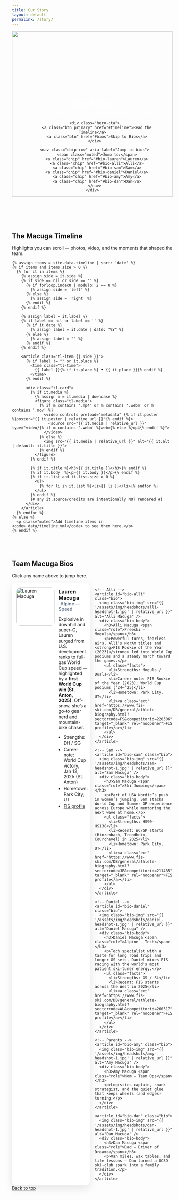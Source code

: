 ```yaml
---
title: Our Story
layout: default
permalink: /story/
---
```


<!-- ================ Hero ================= -->
<header class="story-hero">
  <div class="story-hero-media">
    <img src="{{ '/assets/img/story/hero-wide.jpg' | relative_url }}" alt="" />
  </div>

  <div class="story-hero-overlay">
    <div class="container">
      <h1>Our Story</h1>
      <p class="sub">From a UCSD ski club to a family chasing snow and big dreams.</p>

      <div class="hero-cta">
        <a class="btn primary" href="#timeline">Read the Timeline</a>
        <a class="btn" href="#bios">Skip to Bios</a>
      </div>

      <nav class="chip-row" aria-label="Jump to bios">
        <span class="muted">Jump to:</span>
        <a class="chip" href="#bio-lauren">Lauren</a>
        <a class="chip" href="#bio-alli">Alli</a>
        <a class="chip" href="#bio-sam">Sam</a>
        <a class="chip" href="#bio-daniel">Daniel</a>
        <a class="chip" href="#bio-amy">Amy</a>
        <a class="chip" href="#bio-dan">Dan</a>
      </nav>
    </div>
  </div>
</header>

<div class="section-gap"></div>

<!-- ================ Timeline ================= -->
<section id="timeline" class="container">
  <h2 class="section-title">The Macuga Timeline</h2>
  <p class="muted">Highlights you can scroll — photos, video, and the moments that shaped the team.</p>

  <div class="tl">
    <div class="tl-line" aria-hidden="true"></div>

    {% assign items = site.data.timeline | sort: 'date' %}
    {% if items and items.size > 0 %}
      {% for it in items %}
        {% assign side = it.side %}
        {% if side == nil or side == '' %}
          {% if forloop.index0 | modulo: 2 == 0 %}
            {% assign side = 'left' %}
          {% else %}
            {% assign side = 'right' %}
          {% endif %}
        {% endif %}

        {% assign label = it.label %}
        {% if label == nil or label == '' %}
          {% if it.date %}
            {% assign label = it.date | date: "%Y" %}
          {% else %}
            {% assign label = "" %}
          {% endif %}
        {% endif %}

        <article class="tl-item {{ side }}">
          {% if label != "" or it.place %}
            <time class="tl-time">
              {{ label }}{% if it.place %} • {{ it.place }}{% endif %}
            </time>
          {% endif %}

          <div class="tl-card">
            {% if it.media %}
              {% assign m = it.media | downcase %}
              <figure class="tl-media">
                {% if m contains '.mp4' or m contains '.webm' or m contains '.mov' %}
                  <video controls preload="metadata" {% if it.poster %}poster="{{ it.poster | relative_url }}"{% endif %}>
                    <source src="{{ it.media | relative_url }}" type="video/{% if m contains '.webm' %}webm{% else %}mp4{% endif %}">
                  </video>
                {% else %}
                  <img src="{{ it.media | relative_url }}" alt="{{ it.alt | default: it.title }}">
                {% endif %}
              </figure>
            {% endif %}

            {% if it.title %}<h3>{{ it.title }}</h3>{% endif %}
            {% if it.body  %}<p>{{ it.body }}</p>{% endif %}
            {% if it.list and it.list.size > 0 %}
              <ul>
                {% for li in it.list %}<li>{{ li }}</li>{% endfor %}
              </ul>
            {% endif %}
            {# any it.source/credits are intentionally NOT rendered #}
          </div>
        </article>
      {% endfor %}
    {% else %}
      <p class="muted">Add timeline items in <code>_data/timeline.yml</code> to see them here.</p>
    {% endif %}
  </div>
</section>

<div class="section-gap xl"></div>

<!-- ================ Bios ================= -->
<section id="bios" class="container">
  <h2 class="section-title">Team Macuga Bios</h2>
  <p class="muted">Click any name above to jump here.</p>

  <div class="bios">
    <!-- Lauren -->
    <article id="bio-lauren" class="bio">
      <img class="bio-img" src="{{ '/assets/img/headshots/lauren-headshot-1.jpg' | relative_url }}" alt="Lauren Macuga" />
      <div class="bio-body">
        <h3>Lauren Macuga <span class="role">Alpine — Speed</span></h3>
        <p>Explosive in downhill and super-G, Lauren surged from U.S. development ranks to full-gas World Cup speed — highlighted by a <strong>first World Cup win (St. Anton, 2025)</strong>. Off-snow, she’s a go-to gear nerd and mountain-bike chaser.</p>
        <ul class="facts">
          <li>Strengths: DH / SG</li>
          <li>Career note: World Cup victory, Jan 12, 2025 (St. Anton)</li>
          <li>Hometown: Park City, UT</li>
          <li><a class="ext" href="https://www.fis-ski.com/DB/general/athlete-biography.html?sectorcode=AL&competitorid=228398" target="_blank" rel="noopener">FIS profile</a></li>
        </ul>
      </div>
    </article>

    <!-- Alli -->
    <article id="bio-alli" class="bio">
      <img class="bio-img" src="{{ '/assets/img/headshots/alli-headshot-1.jpg' | relative_url }}" alt="Alli Macuga" />
      <div class="bio-body">
        <h3>Alli Macuga <span class="role">Freeski — Moguls</span></h3>
        <p>Powerful turns, fearless airs. Alli’s NorAm titles and <strong>FIS Rookie of the Year (2023)</strong> led into World Cup podiums and a steady march toward the games.</p>
        <ul class="facts">
          <li>Strengths: Moguls / Duals</li>
          <li>Career note: FIS Rookie of the Year (2023); World Cup podiums (’24–’25)</li>
          <li>Hometown: Park City, UT</li>
          <li><a class="ext" href="https://www.fis-ski.com/DB/general/athlete-biography.html?sectorcode=FS&competitorid=220306" target="_blank" rel="noopener">FIS profile</a></li>
        </ul>
      </div>
    </article>

    <!-- Sam -->
    <article id="bio-sam" class="bio">
      <img class="bio-img" src="{{ '/assets/img/headshots/sam-headshot-1.jpg' | relative_url }}" alt="Sam Macuga" />
      <div class="bio-body">
        <h3>Sam Macuga <span class="role">Ski Jumping</span></h3>
        <p>Part of USA Nordic’s push in women’s jumping, Sam stacks World Cup and Summer GP experience across Europe while mentoring the next wave at home.</p>
        <ul class="facts">
          <li>Strengths: HS90–HS138</li>
          <li>Recent: WC/GP starts (Hinzenbach, Trondheim, Courchevel) in 2025</li>
          <li>Hometown: Park City, UT</li>
          <li><a class="ext" href="https://www.fis-ski.com/DB/general/athlete-biography.html?sectorcode=JP&competitorid=211435" target="_blank" rel="noopener">FIS profile</a></li>
        </ul>
      </div>
    </article>

    <!-- Daniel -->
    <article id="bio-daniel" class="bio">
      <img class="bio-img" src="{{ '/assets/img/headshots/daniel-headshot-1.jpg' | relative_url }}" alt="Daniel Macuga" />
      <div class="bio-body">
        <h3>Daniel Macuga <span class="role">Alpine — Tech</span></h3>
        <p>Tech specialist with a taste for long road trips and longer GS sets, Daniel mixes FIS racing with the world’s most patient ski-tuner energy.</p>
        <ul class="facts">
          <li>Strengths: GS / SL</li>
          <li>Recent: FIS starts across the West in 2025</li>
          <li><a class="ext" href="https://www.fis-ski.com/DB/general/athlete-biography.html?sectorcode=AL&competitorid=260517" target="_blank" rel="noopener">FIS profile</a></li>
        </ul>
      </div>
    </article>

    <!-- Parents -->
    <article id="bio-amy" class="bio">
      <img class="bio-img" src="{{ '/assets/img/headshots/amy-headshot-1.jpg' | relative_url }}" alt="Amy Macuga" />
      <div class="bio-body">
        <h3>Amy Macuga <span class="role">Mom — Team Ops</span></h3>
        <p>Logistics captain, snack strategist, and the quiet glue that keeps wheels (and edges) turning.</p>
      </div>
    </article>

    <article id="bio-dan" class="bio">
      <img class="bio-img" src="{{ '/assets/img/headshots/dan-headshot-1.jpg' | relative_url }}" alt="Dan Macuga" />
      <div class="bio-body">
        <h3>Dan Macuga <span class="role">Dad — Driver of Dreams</span></h3>
        <p>Van miles, wax tables, and life lessons — Dan turned a UCSD ski-club spark into a family tradition.</p>
      </div>
    </article>
  </div>

  <div class="back-top">
    <a class="btn" href="#top">Back to top</a>
  </div>
</section>

<style>
/* Centering + bright cards */
.story-hero-overlay{ position:absolute; inset:0; display:flex; align-items:flex-end; justify-content:center; }
.story-hero-overlay .container{ width:100%; max-width:var(--container); margin:0 auto; padding:0 20px; }
.story-hero{ position:relative; }
.story-hero-media img{ width:100%; height: clamp(280px,55vh,520px); object-fit:cover; display:block; filter: saturate(1.05) contrast(1.02); }
.story-hero .sub{ color:#fff; opacity:.9; margin:.25rem 0 1rem; }
.story-hero h1{ color:#fff; margin:0; }
.hero-cta{ display:flex; gap:.5rem; flex-wrap:wrap; margin:.5rem 0 1rem; }
.chip-row{ display:flex; gap:.5rem; align-items:center; flex-wrap:wrap; }
.chip{ border:1px solid var(--border); padding:.35rem .75rem; border-radius:999px; background:#fff; }

/* Timeline */
.tl{ position:relative; margin:14px 0 0; }
.tl-line{ position:absolute; left:50%; top:0; bottom:0; width:3px; background:linear-gradient(var(--brand),var(--navy)); transform:translateX(-50%); border-radius:999px; }
.tl-item{ position:relative; margin:26px 0; display:grid; grid-template-columns: 1fr; }
.tl-item.left  .tl-card{ grid-column:1; margin-right: min(6%, 40px); }
.tl-item.right .tl-card{ grid-column:1; margin-left:  min(6%, 40px); }
.tl-time{ position:absolute; top:-10px; left:50%; transform:translate(-50%,-100%); font-size:.8rem; color:#64748b; background:#fff; padding:2px 8px; border-radius:999px; border:1px solid var(--border); }
.tl-card{
  background:#fff; border:1px solid var(--border); border-radius:14px;
  box-shadow:0 10px 28px rgba(0,0,0,.10);
  padding:12px 14px; max-width:600px;
}
.tl-media{ margin:0 0 .5rem; border-radius:10px; overflow:hidden; background:#eef3ff; border:1px solid var(--border); }
.tl-media img, .tl-media video{ width:100%; height:auto; display:block; }

/* Two-column feel on wide screens */
@media (min-width: 980px){
  .tl-item{ display:grid; grid-template-columns: 1fr 1fr; align-items:start; }
  .tl-item.left  .tl-card{ grid-column: 1; justify-self: end; }
  .tl-item.right .tl-card{ grid-column: 2; justify-self: start; }
}

/* Bios */
.bios{ display:grid; grid-template-columns: repeat(2, minmax(0,1fr)); gap:16px; }
.bio{
  display:flex; gap:12px; background:#fff; border:1px solid var(--border);
  border-radius:14px; box-shadow:0 10px 28px rgba(0,0,0,.10); padding:14px;
}
.bio-img{ width:120px; height:120px; object-fit:cover; border-radius:12px; border:1px solid var(--border); }
.bio h3{ margin:.2rem 0 .1rem; }
.role{ color:#64748b; font-weight:600; font-size:.9rem; margin-left:.35rem; }
.facts{ display:grid; gap:4px; margin:.5rem 0 0; padding-left:1rem; }
.facts li{ margin:0; }
.ext{ color:var(--navy); text-decoration:underline; }
@media (max-width: 760px){ .bios{ grid-template-columns:1fr; } .bio{ flex-direction:row; } }

/* General spacing */
.section-gap{ height:24px; }
.section-gap.xl{ height:40px; }
</style>

